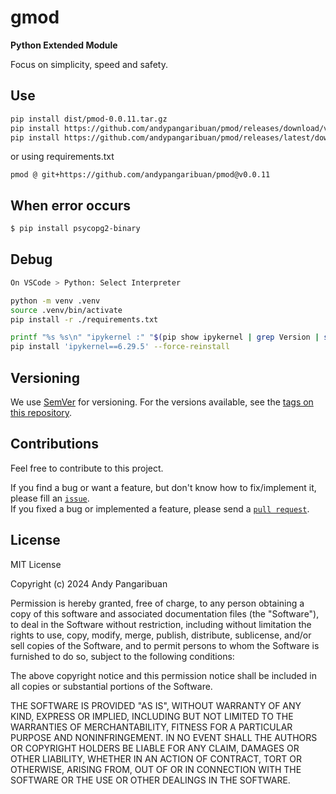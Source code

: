 <!--
How to debug on VSCode
1. Python: Select Interpreter
   Then choose your ./.venv/bin/python

-->

# gmod

**Python Extended Module**

Focus on simplicity, speed and safety.

## Use

```sh
pip install dist/pmod-0.0.11.tar.gz
pip install https://github.com/andypangaribuan/pmod/releases/download/v0.0.11/pmod-v0.0.11.tar.gz
pip install https://github.com/andypangaribuan/pmod/releases/latest/download/pmod.tar.gz
```

or using requirements.txt
```text
pmod @ git+https://github.com/andypangaribuan/pmod@v0.0.11
```

## When error occurs
```sh
$ pip install psycopg2-binary
```

## Debug
```sh
On VSCode > Python: Select Interpreter

python -m venv .venv
source .venv/bin/activate
pip install -r ./requirements.txt

printf "%s %s\n" "ipykernel :" "$(pip show ipykernel | grep Version | sed 's/Version: //g')"
pip install 'ipykernel==6.29.5' --force-reinstall
```

## Versioning

We use [SemVer](http://semver.org/) for versioning. For the versions available, see the [tags on this repository](https://github.com/andypangaribuan/pmod/tags).

## Contributions

Feel free to contribute to this project.

If you find a bug or want a feature, but don't know how to fix/implement it, please fill an [`issue`](https://github.com/andypangaribuan/pmod/issues).  
If you fixed a bug or implemented a feature, please send a [`pull request`](https://github.com/andypangaribuan/pmod/pulls).

## License

MIT License

Copyright (c) 2024 Andy Pangaribuan

Permission is hereby granted, free of charge, to any person obtaining a copy
of this software and associated documentation files (the "Software"), to deal
in the Software without restriction, including without limitation the rights
to use, copy, modify, merge, publish, distribute, sublicense, and/or sell
copies of the Software, and to permit persons to whom the Software is
furnished to do so, subject to the following conditions:

The above copyright notice and this permission notice shall be included in all
copies or substantial portions of the Software.

THE SOFTWARE IS PROVIDED "AS IS", WITHOUT WARRANTY OF ANY KIND, EXPRESS OR
IMPLIED, INCLUDING BUT NOT LIMITED TO THE WARRANTIES OF MERCHANTABILITY,
FITNESS FOR A PARTICULAR PURPOSE AND NONINFRINGEMENT. IN NO EVENT SHALL THE
AUTHORS OR COPYRIGHT HOLDERS BE LIABLE FOR ANY CLAIM, DAMAGES OR OTHER
LIABILITY, WHETHER IN AN ACTION OF CONTRACT, TORT OR OTHERWISE, ARISING FROM,
OUT OF OR IN CONNECTION WITH THE SOFTWARE OR THE USE OR OTHER DEALINGS IN THE
SOFTWARE.
